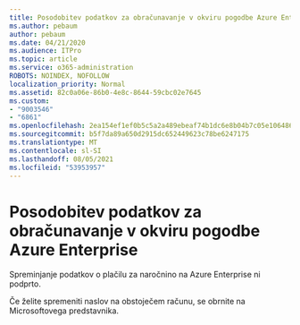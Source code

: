 ```yaml
---
title: Posodobitev podatkov za obračunavanje v okviru pogodbe Azure Enterprise
ms.author: pebaum
author: pebaum
ms.date: 04/21/2020
ms.audience: ITPro
ms.topic: article
ms.service: o365-administration
ROBOTS: NOINDEX, NOFOLLOW
localization_priority: Normal
ms.assetid: 82c0a06e-86b0-4e8c-8644-59cbc02e7645
ms.custom:
- "9003546"
- "6861"
ms.openlocfilehash: 2ea154ef1ef0b5c5a2a489ebeaf74b1dc6e8b04b7c05e1064869cc99262c9823
ms.sourcegitcommit: b5f7da89a650d2915dc652449623c78be6247175
ms.translationtype: MT
ms.contentlocale: sl-SI
ms.lasthandoff: 08/05/2021
ms.locfileid: "53953957"
---
```

# <a name="update-billing-info-under-azure-enterprise-agreement"></a>Posodobitev podatkov za obračunavanje v okviru pogodbe Azure Enterprise

Spreminjanje podatkov o plačilu za naročnino na Azure Enterprise ni podprto.

Če želite spremeniti naslov na obstoječem računu, se obrnite na Microsoftovega predstavnika.
